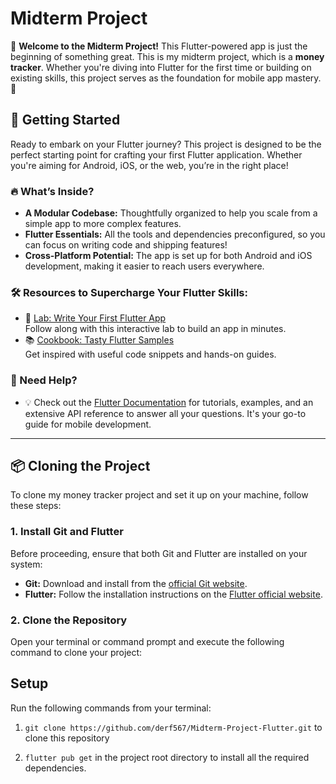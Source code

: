 # Midterm Project

🚀 **Welcome to the Midterm Project!** This Flutter-powered app is just the beginning of something great. This is my midterm project, which is a **money tracker**. Whether you're diving into Flutter for the first time or building on existing skills, this project serves as the foundation for mobile app mastery. 🌟

## 🚦 Getting Started

Ready to embark on your Flutter journey? This project is designed to be the perfect starting point for crafting your first Flutter application. Whether you're aiming for Android, iOS, or the web, you’re in the right place!

### 🔥 What’s Inside?
- **A Modular Codebase:** Thoughtfully organized to help you scale from a simple app to more complex features.
- **Flutter Essentials:** All the tools and dependencies preconfigured, so you can focus on writing code and shipping features!
- **Cross-Platform Potential:** The app is set up for both Android and iOS development, making it easier to reach users everywhere.

### 🛠 Resources to Supercharge Your Flutter Skills:
- 🌟 [Lab: Write Your First Flutter App](https://docs.flutter.dev/get-started/codelab)  
  Follow along with this interactive lab to build an app in minutes.
- 📚 [Cookbook: Tasty Flutter Samples](https://docs.flutter.dev/cookbook)  
  Get inspired with useful code snippets and hands-on guides.

### 🚀 Need Help?
- 💡 Check out the [Flutter Documentation](https://docs.flutter.dev/) for tutorials, examples, and an extensive API reference to answer all your questions. It's your go-to guide for mobile development.

---

## 📦 Cloning the Project

To clone my money tracker project and set it up on your machine, follow these steps:

### 1. Install Git and Flutter

Before proceeding, ensure that both Git and Flutter are installed on your system:

- **Git:** Download and install from the [official Git website](https://git-scm.com/downloads).
- **Flutter:** Follow the installation instructions on the [Flutter official website](https://flutter.dev/setup).

### 2. Clone the Repository

Open your terminal or command prompt and execute the following command to clone your project:

 
## Setup

Run the following commands from your terminal:

1) `git clone https://github.com/derf567/Midterm-Project-Flutter.git` to clone this repository 

2) `flutter pub get` in the project root directory to install all the required dependencies.
